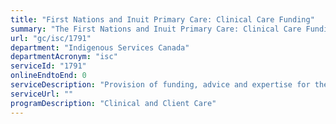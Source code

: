 ```yaml
---
title: "First Nations and Inuit Primary Care: Clinical Care Funding"
summary: "The First Nations and Inuit Primary Care: Clinical Care Funding service from Indigenous Services Canada is not available end-to-end online, according to the GC Service Inventory."
url: "gc/isc/1791"
department: "Indigenous Services Canada"
departmentAcronym: "isc"
serviceId: "1791"
onlineEndtoEnd: 0
serviceDescription: "Provision of funding, advice and expertise for the delivery of clinical and client case services by third parties (communities, Tribal Councils, Indigenous Health organizations, etc.)."
serviceUrl: ""
programDescription: "Clinical and Client Care"
---
```

